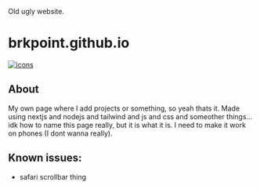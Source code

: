 Old ugly website.

# brkpoint.github.io
[![icons](https://skillicons.dev/icons?i=js,nextjs,nodejs,tailwind,css)]()

## About
My own page where I add projects or something, so yeah thats it. Made using nextjs and nodejs and tailwind and js and css and someother things... idk how to name this page really, but it is what it is. I need to make it work on phones (I dont wanna really).

## Known issues:
- safari scrollbar thing
